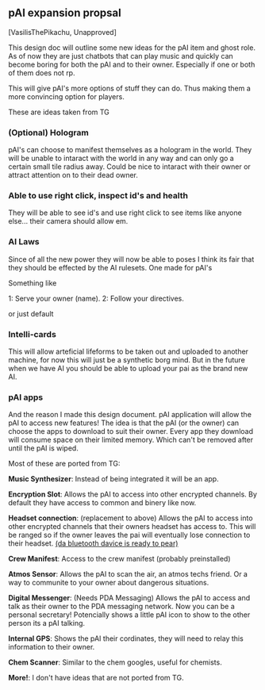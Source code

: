 ## pAI expansion propsal

[VasilisThePikachu, Unapproved]

This design doc will outline some new ideas for the pAI item and ghost role. As of now they are just chatbots that can play music and quickly can become boring for both the pAI and to their owner. Especially if one or both of them does not rp.

This will give pAI's more options of stuff they can do. Thus making them a more convincing option for players.

These are ideas taken from TG

### (Optional) Hologram
pAI's can choose to manifest themselves as a hologram in the world. They will be unable to intaract with the world in any way and can only go a certain small tile radius away. Could be nice to intaract with their owner or attract attention on to their dead owner.

### Able to use right click, inspect id's and health
They will be able to see id's and use right click to see items like anyone else... their camera should allow em.

### AI Laws
Since of all the new power they will now be able to poses I think its fair that they should be effected by the AI rulesets. One made for pAI's

Something like

1: Serve your owner (name).
2: Follow your directives.

or just default

### Intelli-cards
This will allow arteficial lifeforms to be taken out and uploaded to another machine, for now this will just be a synthetic borg mind. But in the future when we have AI you should be able to upload your pai as the brand new AI.

### pAI apps
And the reason I made this design document. pAI application will allow the pAI to access new features! The idea is that the pAI (or the owner) can choose the apps to download to suit their owner. Every app they download will consume space on their limited memory. Which can't be removed after until the pAI is wiped.

Most of these are ported from TG:

**Music Synthesizer**: Instead of being integrated it will be an app.

**Encryption Slot**: Allows the pAI to access into other encrypted channels. By default they have access to common and binery like now. 

**Headset connection**: (replacement to above) Allows the pAI to access into other encrypted channels that their owners headset has access to. This will be ranged so if the owner leaves the pai will eventually lose connection to their headset. [(da bluetooth davice is ready to pear)](https://www.youtube.com/watch?v=EHLyacdlrvA)

**Crew Manifest**: Access to the crew manifest (probably preinstalled)

**Atmos Sensor**: Allows the pAI to scan the air, an atmos techs friend. Or a way to communite to your owner about dangerous situations.

**Digital Messenger**: (Needs PDA Messaging) Allows the pAI to access and talk as their owner to the PDA messaging network. Now you can be a personal secretary! Potencially shows a little pAI icon to show to the other person its a pAI talking.

**Internal GPS**: Shows the pAI their cordinates, they will need to relay this information to their owner.

**Chem Scanner**: Similar to the chem googles, useful for chemists.

**More!**: I don't have ideas that are not ported from TG.

